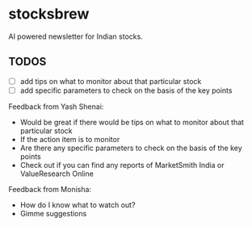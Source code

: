 # stocksbrew

AI powered newsletter for Indian stocks.

## TODOS

- [ ] add tips on what to monitor about that particular stock
- [ ] add specific parameters to check on the basis of the key points

Feedback from Yash Shenai:

- Would be great if there would be tips on what to monitor about that particular stock
- If the action item is to monitor
- Are there any specific parameters to check on the basis of the key points
- Check out if you can find any reports of MarketSmith India or ValueResearch Online


Feedback from Monisha:

- How do I know what to watch out?
- Gimme suggestions